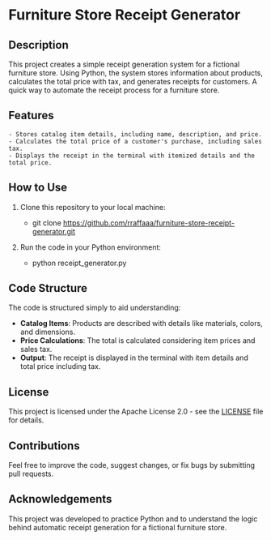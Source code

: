 # Furniture Store Receipt Generator

## Description
This project creates a simple receipt generation system for a fictional furniture store. Using Python, the system stores information about products, calculates the total price with tax, and generates receipts for customers. A quick way to automate the receipt process for a furniture store.

## Features
    - Stores catalog item details, including name, description, and price.
    - Calculates the total price of a customer's purchase, including sales tax.
    - Displays the receipt in the terminal with itemized details and the total price.

## How to Use
1. Clone this repository to your local machine:
    - git clone https://github.com/rraffaaa/furniture-store-receipt-generator.git

2. Run the code in your Python environment:
    - python receipt_generator.py

## Code Structure
The code is structured simply to aid understanding:
- **Catalog Items**: Products are described with details like materials, colors, and dimensions.
- **Price Calculations**: The total is calculated considering item prices and sales tax.
- **Output**: The receipt is displayed in the terminal with item details and total price including tax.

## License
This project is licensed under the Apache License 2.0 - see the [LICENSE](LICENSE) file for details.

## Contributions
Feel free to improve the code, suggest changes, or fix bugs by submitting pull requests.

## Acknowledgements
This project was developed to practice Python and to understand the logic behind automatic receipt generation for a fictional furniture store.
